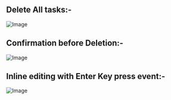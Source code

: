 ## Delete All tasks:-
![Image](https://github.com/user-attachments/assets/5d805e61-78b6-4ad4-b499-66b1be442a41)

## Confirmation before Deletion:-
![Image](https://github.com/user-attachments/assets/c2a702f2-294b-4e67-ace8-2d17d19e1d72)

## Inline editing with Enter Key press event:-
![Image](https://github.com/user-attachments/assets/cffad5c3-bc44-4b1f-b70d-38a7d3b485a4)
